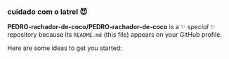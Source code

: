 ### cuidado com o latrel 😈


**PEDRO-rachador-de-coco/PEDRO-rachador-de-coco** is a ✨ _special_ ✨ repository because its `README.md` (this file) appears on your GitHub profile.

Here are some ideas to get you started:
